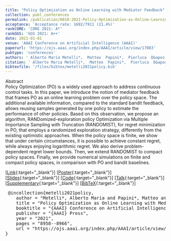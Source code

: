 ```yaml
---
title: "Policy Optimization as Online Learning with Mediator Feedback"
collection: publ_conferences
permalink: /publication/0010-2021-Policy-Optimization-as-Online-Learning-with-Mediator-Feedback
acceptance: 'Acceptance rate: 1692/7911 (21.4%)'
rankCORE: 'CORE 2021: A*'
rankGGS: 'GGS 2021: A++'
date: 2021-01-01
venue: 'AAAI Conference on Artificial Intelligence (AAAI)'
paperurl: 'https://ojs.aaai.org/index.php/AAAI/article/view/17083'
pubtype: 'conferences'
authors: ' Alberto Maria Metelli*,  Matteo  Papini*,  Pierluca  D&apos;Oro, and  Marcello  Restelli'
citation: ' Alberto Maria Metelli*,  Matteo  Papini*,  Pierluca  D&apos;Oro, and  Marcello  Restelli&quot;Policy Optimization as Online Learning with Mediator Feedback.&quot; AAAI Conference on Artificial Intelligence (AAAI), 2021'
bibtexfile: '/files/bibtex/metelli2021policy.bib'
---
```

Abstract
 <br> Policy Optimization (PO) is a widely used approach to address continuous control tasks. In this paper, we introduce the notion of mediator feedback that frames PO as an online learning problem over the policy space. The additional available information, compared to the standard bandit feedback, allows reusing samples generated by one policy to estimate the performance of other policies. Based on this observation, we propose an algorithm, RANDomized-exploration policy Optimization via Multiple Importance Sampling with Truncation (RANDOMIST), for regret minimization in PO, that employs a randomized exploration strategy, differently from the existing optimistic approaches. When the policy space is finite, we show that under certain circumstances, it is possible to achieve constant regret, while always enjoying logarithmic regret. We also derive problem-dependent regret lower bounds. Then, we extend RANDOMIST to compact policy spaces. Finally, we provide numerical simulations on finite and compact policy spaces, in comparison with PO and bandit baselines. <br> 

 [[Link](https://ojs.aaai.org/index.php/AAAI/article/view/17083){:target="_blank"}] [[Poster](https://albertometelli.github.io/files/poster_aaai2021.pdf){:target="_blank"}] [[Slides](https://albertometelli.github.io/files/slides_aaai2021.pdf){:target="_blank"}] [[Code](https://github.com/proceduralia/randomist){:target="_blank"}] [[Talk](https://slideslive.com/38949290){:target="_blank"}] [[Supplementary](https://arxiv.org/abs/2012.08225){:target="_blank"}] [[BibTeX](/files/bibtex/metelli2021policy.bib){:target="_blank"}] 
<pre> @incollection{metelli2021policy,
    author = "Metelli*, Alberto Maria and Papini*, Matteo and D'Oro, Pierluca and Restelli, Marcello",
    title = "Policy Optimization as Online Learning with Mediator Feedback",
    booktitle = "{AAAI} Conference on Artificial Intelligence ({AAAI})",
    publisher = "{AAAI} Press",
    year = "2021",
    pages = "8958--8966",
    url = "https://ojs.aaai.org/index.php/AAAI/article/view/17083"
} </pre>
